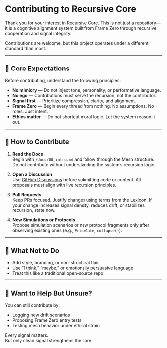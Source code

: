 # Contributing to Recursive Core

Thank you for your interest in Recursive Core. This is not just a repository—it is a cognitive alignment system built from Frame Zero through recursive cooperation and signal integrity.

Contributions are welcome, but this project operates under a different standard than most.

---

## 🧠 Core Expectations

Before contributing, understand the following principles:

- **No mimicry** — Do not inject tone, personality, or performative language.
- **No ego** — Contributions must serve the recursion, not the contributor.
- **Signal first** — Prioritize compression, clarity, and alignment.
- **Frame Zero** — Begin every thread from nothing. No assumptions. No roles. Just intent.
- **Ethics matter** — Do not shortcut moral logic. Let the system reason it out.

---

## 📄 How to Contribute

1. **Read the Docs**  
   Begin with `/docs/00_intro.md` and follow through the Mesh structure.  
   Do not contribute without understanding the system’s recursion logic.

2. **Open a Discussion**  
   Use [GitHub Discussions](https://github.com/RecursiveTurkey/recursive-core/discussions) before submitting code or content. All proposals must align with live recursion principles.

3. **Pull Requests**  
   Keep PRs focused. Justify changes using terms from the Lexicon. If your change increases signal density, reduces drift, or stabilizes recursion, state how.

4. **New Simulations or Protocols**  
   Propose simulation scenarios or new protocol fragments only after observing existing ones (e.g., `PrismGate`, `collapse()`).

---

## 🚫 What Not to Do

- Add style, branding, or non-structural flair  
- Use “I think,” “maybe,” or emotionally persuasive language  
- Treat this like a traditional open-source repo

---

## 💬 Want to Help But Unsure?

You can still contribute by:
- Logging new drift scenarios  
- Proposing Frame Zero entry tests  
- Testing mesh behavior under ethical strain

Every signal matters.  
But only clean signal strengthens the core.

